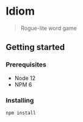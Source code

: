 # Idiom

> Rogue-lite word game

## Getting started

### Prerequisites

- Node 12
- NPM 6

### Installing

```
npm install
```
